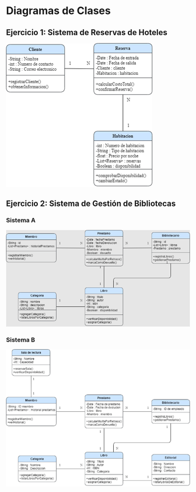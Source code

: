 # Diagramas de Clases

## Ejercicio 1: Sistema de Reservas de Hoteles

<img src="img\sistema-hoteles.drawio.png"> 

## Ejercicio 2: Sistema de Gestión de Bibliotecas

### Sistema A

<img src="img\sistema-biblioteca.drawio.png"> 

### Sistema B

<img src="img\sistema-biblioteca-actualizado.drawio.png">